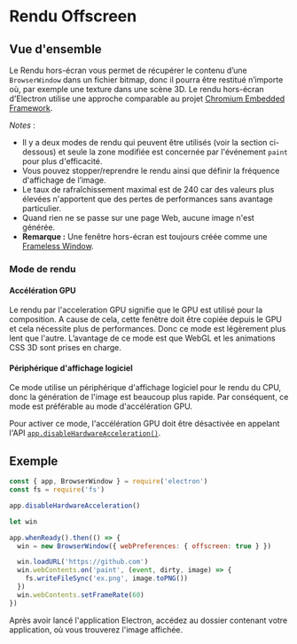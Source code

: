 # Rendu Offscreen

## Vue d'ensemble

Le Rendu hors-écran vous permet de récupérer le contenu d’une `BrowserWindow` dans un fichier bitmap, donc il pourra être restitué n’importe où, par exemple une texture dans une scène 3D. Le rendu hors-écran d'Electron utilise une approche comparable au projet [Chromium Embedded Framework](https://bitbucket.org/chromiumembedded/cef).

*Notes* :

* Il y a deux modes de rendu qui peuvent être utilisés (voir la section ci-dessous) et seule la zone modifiée est concernée par l'événement `paint` pour plus d'efficacité.
* Vous pouvez stopper/reprendre le rendu ainsi que définir la fréquence d'affichage de l’image.
* Le taux de rafraîchissement maximal est de 240 car des valeurs plus élevées n'apportent que des pertes de performances sans avantage particulier.
* Quand rien ne se passe sur une page Web, aucune image n'est générée.
* **Remarque :** Une fenêtre hors-écran est toujours créée comme une [Frameless Window](../api/frameless-window.md).

### Mode de rendu

#### Accélération GPU

Le rendu par l'acceleration GPU signifie que le GPU est utilisé pour la composition. A cause de cela, cette fenêtre doit être copiée depuis le GPU et cela nécessite plus de performances. Donc ce mode est légèrement plus lent que l'autre. L’avantage de ce mode est que WebGL et les animations CSS 3D sont prises en charge.

#### Périphérique d'affichage logiciel

Ce mode utilise un périphérique d'affichage logiciel pour le rendu du CPU, donc la génération de l'image est beaucoup plus rapide. Par conséquent, ce mode est préférable au mode d'accélération GPU.

Pour activer ce mode, l'accélération GPU doit être désactivée en appelant l'API [`app.disableHardwareAcceleration()`][disablehardwareacceleration].

## Exemple

```javascript fiddle='docs/fiddles/features/offscreen-rendering'
const { app, BrowserWindow } = require('electron')
const fs = require('fs')

app.disableHardwareAcceleration()

let win

app.whenReady().then(() => {
  win = new BrowserWindow({ webPreferences: { offscreen: true } })

  win.loadURL('https://github.com')
  win.webContents.on('paint', (event, dirty, image) => {
    fs.writeFileSync('ex.png', image.toPNG())
  })
  win.webContents.setFrameRate(60)
})
```

Après avoir lancé l'application Electron, accédez au dossier contenant votre application, où vous trouverez l'image affichée.

[disablehardwareacceleration]: ../api/app.md#appdisablehardwareacceleration
